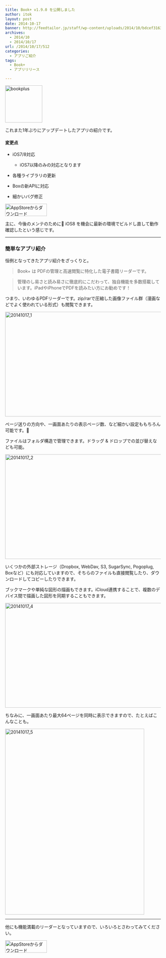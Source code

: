 ```yaml
---
title: Book+ v1.9.0 を公開しました
author: itok
layout: post
date: 2014-10-17
banner: http://feedtailor.jp/staff/wp-content/uploads/2014/10/bdcef3163f4d9d586f34b1dfc793cf6f-450x200.png
archives:
  - 2014/10
  - 2014/10/17
url: /2014/10/17/512
categories:
  - アプリご紹介
tags:
  - Book+
  - アプリリリース

---
```

<a href="https://itunes.apple.com/jp/app/id446695394" target="blank"><img src="http://feedtailor.jp/staff/wp-content/uploads/2014/10/bookplus.png" alt="bookplus" width="120" height="120" class="alignnone size-full wp-image-513" /></a>

これまた1年ぶりにアップデートしたアプリの紹介です。

#### 変更点

  * iOS7/8対応
  
    * iOS7以降のみの対応となります
  * 各種ライブラリの更新
  * Boxの新APIに対応
  * 細かいバグ修正

<a href="https://itunes.apple.com/jp/app/id446695394" target="blank"><img src="http://feedtailor.jp/staff/wp-content/uploads/2014/04/Download_on_the_App_Store_Badge_JP_135x40_1004.png" alt="AppStoreからダウンロード" width="135" height="40" class="alignnone size-full wp-image-58" /></a>

主に、今後のメンテのために iOS8 を機会に最新の環境でビルドし直して動作確認したという感じです。

* * *

### 簡単なアプリ紹介

恒例となってきたアプリ紹介をざっくりと。

> Book+ は PDFの管理と高速閲覧に特化した電子書籍リーダーです。
  
> 管理のし易さと読み易さに徹底的にこだわって、独自機能を多数搭載しています。iPadやiPhoneでPDFを読みたい方にお勧めです！

つまり、いわゆるPDFリーダーです。zip/rarで圧縮した画像ファイル群（漫画などでよく使われている形式）も閲覧できます。

[<img src="http://feedtailor.jp/staff/wp-content/uploads/2014/10/20141017_1.png" alt="20141017_1" width="600" height="338" class="alignnone size-full wp-image-517" />](http://feedtailor.jp/staff/wp-content/uploads/2014/10/20141017_1.png)

ページ送りの方向や、一画面あたりの表示ページ数、など細かい設定ももちろん可能です。

ファイルはフォルダ構造で管理できます。ドラッグ & ドロップでの並び替えなども可能。

[<img src="http://feedtailor.jp/staff/wp-content/uploads/2014/10/20141017_2.png" alt="20141017_2" width="600" height="338" class="alignnone size-full wp-image-518" />](http://feedtailor.jp/staff/wp-content/uploads/2014/10/20141017_2.png)

いくつかの外部ストレージ（Dropbox, WebDav, S3, SugarSync, Pogoplug, Boxなど）にも対応していますので、そちらのファイルも直接閲覧したり、ダウンロードしてコピーしたりできます。

ブックマークや単純な図形の描画もできます。iCloud連携することで、複数のデバイス間で描画した図形を同期することもできます。

[<img src="http://feedtailor.jp/staff/wp-content/uploads/2014/10/20141017_4.png" alt="20141017_4" width="600" height="338" class="alignnone size-full wp-image-521" />](http://feedtailor.jp/staff/wp-content/uploads/2014/10/20141017_4.png)

ちなみに、一画面あたり最大64ページを同時に表示できますので、たとえばこんなことも。

[<img src="http://feedtailor.jp/staff/wp-content/uploads/2014/10/20141017_5.png" alt="20141017_5" width="450" height="600" class="alignnone size-full wp-image-519" />](http://feedtailor.jp/staff/wp-content/uploads/2014/10/20141017_5.png)

* * *

他にも機能満載のリーダーとなっていますので、いろいろとさわってみてください。

<a href="https://itunes.apple.com/jp/app/id446695394" target="blank"><img src="http://feedtailor.jp/staff/wp-content/uploads/2014/04/Download_on_the_App_Store_Badge_JP_135x40_1004.png" alt="AppStoreからダウンロード" width="135" height="40" class="alignnone size-full wp-image-58" /></a>